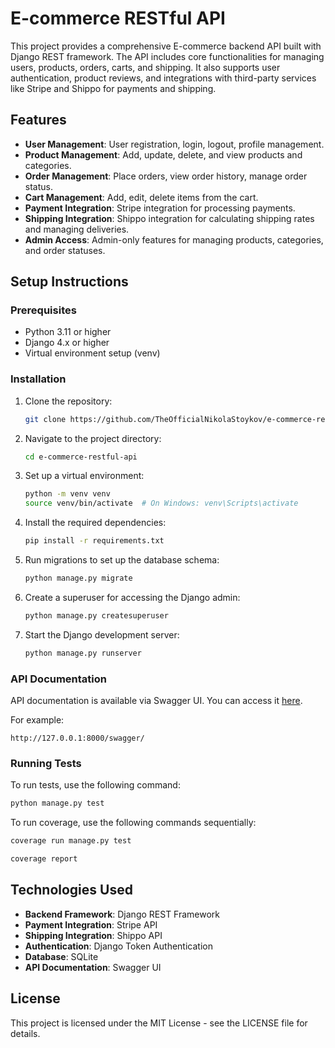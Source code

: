 # E-commerce RESTful API

This project provides a comprehensive E-commerce backend API built with Django REST framework. The API includes core functionalities for managing users, products, orders, carts, and shipping. It also supports user authentication, product reviews, and integrations with third-party services like Stripe and Shippo for payments and shipping.

## Features

- **User Management**: User registration, login, logout, profile management.
- **Product Management**: Add, update, delete, and view products and categories.
- **Order Management**: Place orders, view order history, manage order status.
- **Cart Management**: Add, edit, delete items from the cart.
- **Payment Integration**: Stripe integration for processing payments.
- **Shipping Integration**: Shippo integration for calculating shipping rates and managing deliveries.
- **Admin Access**: Admin-only features for managing products, categories, and order statuses.

## Setup Instructions

### Prerequisites

- Python 3.11 or higher
- Django 4.x or higher
- Virtual environment setup (venv)

### Installation

1. Clone the repository:

    ```bash
    git clone https://github.com/TheOfficialNikolaStoykov/e-commerce-restful-api.git
    ```

2. Navigate to the project directory:

    ```bash
    cd e-commerce-restful-api
    ```

3. Set up a virtual environment:

    ```bash
    python -m venv venv
    source venv/bin/activate  # On Windows: venv\Scripts\activate
    ```

4. Install the required dependencies:

    ```bash
    pip install -r requirements.txt
    ```

6. Run migrations to set up the database schema:

    ```bash
    python manage.py migrate
    ```

7. Create a superuser for accessing the Django admin:

    ```bash
    python manage.py createsuperuser
    ```

8. Start the Django development server:

    ```bash
    python manage.py runserver
    ```

### API Documentation

API documentation is available via Swagger UI. You can access it [here](https://theofficialnikolastoykov.github.io/e-commerce-restful-api/).

For example:

```
http://127.0.0.1:8000/swagger/
```

### Running Tests

To run tests, use the following command:

```bash
python manage.py test
```

To run coverage, use the following commands sequentially:
```bash
coverage run manage.py test
```
```bash
coverage report
```

## Technologies Used

- **Backend Framework**: Django REST Framework
- **Payment Integration**: Stripe API
- **Shipping Integration**: Shippo API
- **Authentication**: Django Token Authentication
- **Database**: SQLite
- **API Documentation**: Swagger UI

## License

This project is licensed under the MIT License - see the LICENSE file for details.
